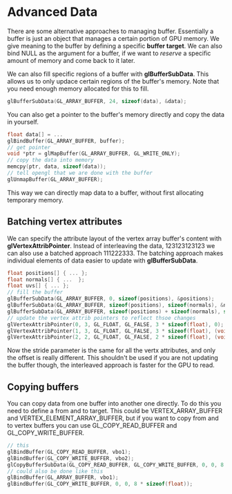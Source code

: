 # Advanced Data

There are some alternative approaches to managing buffer. Essentially a buffer is just an object that manages a certain portion of GPU memory. We give meaning to the buffer by defining a specific **buffer target**. We can also bind NULL as the argument for a buffer, if we want to *reserve* a specific amount of memory and come back to it later. 

We can also fill specific regions of a buffer with **glBufferSubData**. This allows us to only updace certain regions of the buffer's memory. Note that you need enough memory allocated for this to fill.

```cpp
glBufferSubData(GL_ARRAY_BUFFER, 24, sizeof(data), &data);
```

You can also get a pointer to the buffer's memory directly and copy the data in yourself. 

```cpp
float data[] = ...
glBindBuffer(GL_ARRAY_BUFFER, buffer);
// get pointer
void *ptr = glMapBuffer(GL_ARRAY_BUFFER, GL_WRITE_ONLY);
// copy the data into memory
memcpy(ptr, data, sizeof(data));
// tell opengl that we are done with the buffer
glUnmapBuffer(GL_ARRAY_BUFFER);
```

This way we can directly map data to a buffer, without first allocating temporary memory. 

## Batching vertex attributes

We can specify the attribute layout of the vertex array buffer's content with **glVertexAttribPointer**. Instead of interleaving the data, 123123123123 we can also use a batched approach 111222333. The batching approach makes individual elements of data easier to update with **glBufferSubData**. 

```cpp
float positions[] { ... };
float normals[] { ...  };
float uvs[] { ... };
// fill the buffer
glBufferSubData(GL_ARRAY_BUFFER, 0, sizeof(positions), &positions);
glBufferSubData(GL_ARRAY_BUFFER, sizeof(positions), sizeof(normals), &normals);
glBufferSubData(GL_ARRAY_BUFFER, sizeof(positions) + sizeof(normals), sizeof(uvs), &uvs);
// update the vertex attrib pointers to reflect thsoe changes
glVertexAttribPointer(0, 3, GL_FLOAT, GL_FALSE, 3 * sizeof(float), 0);
glVertexAttribPointer(1, 3, GL_FLOAT, GL_FALSE, 3 * sizeof(float), (void*)(sizeof(positions)));
glVertexAttribPointer(2, 2, GL_FLOAT, GL_FALSE, 2 * sizeof(float), (void*)sizeof(positions) + sizeof(normals)));
```

Now the stride parameter is the same for all the vertx attributes, and only the offset is really different. This shouldn't be used if you are not updating the buffer though, the interleaved approach is faster for the GPU to read. 

## Copying buffers

You can copy data from one buffer into another one directly. To do this you need to define a from and to target. This could be VERTEX_ARRAY_BUFFER and VERTEX_ELEMENT_ARRAY_BUFFER, but if you want to copy from and to vertex buffers you can use GL_COPY_READ_BUFFER and GL_COPY_WRITE_BUFFER. 

```cpp
// this 
glBindBuffer(GL_COPY_READ_BUFFER, vbo1);
glBindBuffer(GL_COPY_WRITE_BUFFER, vbo2);
glCopyBufferSubData(GL_COPY_READ_BUFFER, GL_COPY_WRITE_BUFFER, 0, 0, 8 * sizeof(float));
// could also be done like this
glBindBuffer(GL_ARRAY_BUFFER, vbo1);
glBindBuffer(GL_COPY_WRITE_BUFFER, 0, 0, 8 * sizeof(float));
```





